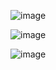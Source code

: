 ![image](https://github.com/user-attachments/assets/a4e59764-61c2-451b-849f-f2556b4cd857)

 
![image](https://github.com/user-attachments/assets/f5c9f3a0-9699-4968-b5a7-1a97c018f973)

![image](https://github.com/user-attachments/assets/0b2c9500-197c-4d0d-8d55-2e3c17cc6221)
